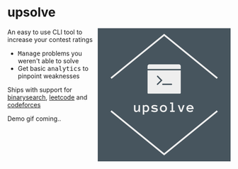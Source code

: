# upsolve
<img src="https://raw.githubusercontent.com/dsmyda/upsolve/main/docs/logo4.png" align="right">

An easy to use CLI tool to increase your contest ratings

* <kbd>Manage</kbd> problems you weren't able to solve
* Get basic <kbd>analytics</kbd> to pinpoint weaknesses

Ships with support for [binarysearch](https://binarysearch.com/), [leetcode](https://leetcode.com/) and [codeforces](https://codeforces.com/)

Demo gif coming..
